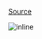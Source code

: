 [Source](http://lambda-architecture.net/)

![inline](http://lambda-architecture.net/img/la-overview_small.png)